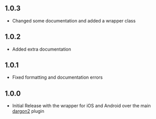 ## 1.0.3

- Changed some documentation and added a wrapper class

## 1.0.2

- Added extra documentation

## 1.0.1

- Fixed formatting and documentation errors 

## 1.0.0

- Initial Release with the wrapper for iOS and Android over the main [dargon2] plugin

[dargon2]: https://github.com/tmthecoder/dargon2